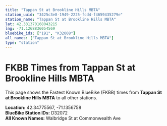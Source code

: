 ```yaml
---
title: "Tappan St at Brookline Hills MBTA"
station_uuid: "3425c3e8-1949-2225-fcd4-f4659435279e"
station_name: "Tappan St at Brookline Hills MBTA"
lat: 42.331370168043215
lng: -71.1268836054569
bluebike_ids: ["191", "K32008"]
all_names: ["Tappan St at Brookline Hills MBTA"]
type: "station"
---
```


# FKBB Times from Tappan St at Brookline Hills MBTA

This page shows the Fastest Known BlueBike (FKBB) times from **Tappan St at Brookline Hills MBTA** to all other stations.

**Location:** 42.34775567, -71.1356758  
**BlueBike Station IDs:** D32072  
**All Known Names:** Walbridge St at Commonwealth Ave

